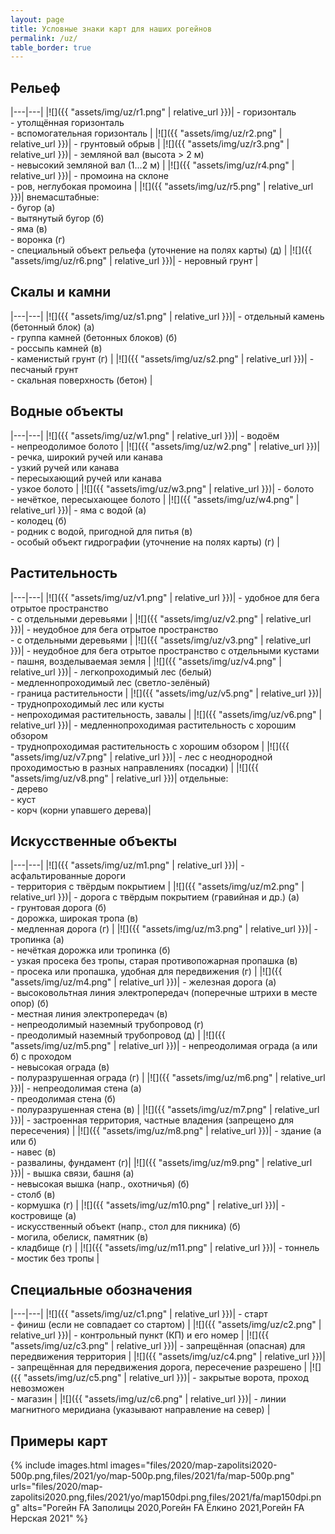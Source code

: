 ```yaml
---
layout: page
title: Условные знаки карт для наших рогейнов
permalink: /uz/
table_border: true
---
```


Рельеф
------

|---|---|
|![]({{ "assets/img/uz/r1.png" | relative_url }})| - горизонталь<br/>- утолщённая горизонталь<br/>- вспомогательная горизонталь |
|![]({{ "assets/img/uz/r2.png" | relative_url }})| - грунтовый обрыв |
|![]({{ "assets/img/uz/r3.png" | relative_url }})| - земляной вал (высота > 2 м)<br/>- невысокий земляной вал (1...2 м) |
|![]({{ "assets/img/uz/r4.png" | relative_url }})| - промоина на склоне<br/>- ров, неглубокая промоина |
|![]({{ "assets/img/uz/r5.png" | relative_url }})| внемасштабные:<br/>- бугор (а)<br/>- вытянутый бугор (б)<br/>- яма (в)<br/>- воронка (г)<br/>- специальный объект рельефа (уточнение на полях карты) (д) |
|![]({{ "assets/img/uz/r6.png" | relative_url }})| - неровный грунт |

Скалы и камни
-------------

|---|---|
|![]({{ "assets/img/uz/s1.png" | relative_url }})| - отдельный камень (бетонный блок) (а)<br/>- группа камней (бетонных блоков) (б)<br/>- россыпь камней (в)<br/>- каменистый грунт (г) |
|![]({{ "assets/img/uz/s2.png" | relative_url }})| - песчаный грунт<br/>- скальная поверхность (бетон) |

Водные объекты
--------------

|---|---|
|![]({{ "assets/img/uz/w1.png" | relative_url }})| - водоём<br/>- непреодолимое болото |
|![]({{ "assets/img/uz/w2.png" | relative_url }})| - речка, широкий ручей или канава<br/>- узкий ручей или канава<br/>- пересыхающий ручей или канава<br/>- узкое болото |
|![]({{ "assets/img/uz/w3.png" | relative_url }})| - болото<br/>- нечёткое, пересыхающее болото |
|![]({{ "assets/img/uz/w4.png" | relative_url }})| - яма с водой (а)<br/>- колодец (б)<br/>- родник с водой, пригодной для питья (в)<br/>- особый объект гидрографии (уточнение на полях карты) (г) |

Растительность
--------------

|---|---|
|![]({{ "assets/img/uz/v1.png" | relative_url }})| - удобное для бега отрытое пространство<br/>- с отдельными деревьями |
|![]({{ "assets/img/uz/v2.png" | relative_url }})| - неудобное для бега отрытое пространство<br/>- с отдельными деревьями |
|![]({{ "assets/img/uz/v3.png" | relative_url }})| - неудобное для бега отрытое пространство с отдельными кустами<br/>- пашня, возделываемая земля |
|![]({{ "assets/img/uz/v4.png" | relative_url }})| - легкопроходимый лес (белый)<br/>- медленнопроходимый лес (светло-зелёный)<br/> - граница растительности |
|![]({{ "assets/img/uz/v5.png" | relative_url }})| - труднопроходимый лес или кусты<br/>- непроходимая растительность, завалы |
|![]({{ "assets/img/uz/v6.png" | relative_url }})| - медленнопроходимая растительность с хорошим обзором<br/>- труднопроходимая растительность с хорошим обзором |
|![]({{ "assets/img/uz/v7.png" | relative_url }})| - лес с неоднородной проходимостью в разных направлениях (посадки) |
|![]({{ "assets/img/uz/v8.png" | relative_url }})| отдельные:<br/>- дерево<br/>- куст<br/>- корч (корни упавшего дерева)|

Искусственные объекты
---------------------

|---|---|
|![]({{ "assets/img/uz/m1.png" | relative_url }})| - асфальтированные дороги<br/>- территория с твёрдым покрытием |
|![]({{ "assets/img/uz/m2.png" | relative_url }})| - дорога с твёрдым покрытием (гравийная и др.) (а)<br/>- грунтовая дорога (б)<br/>- дорожка, широкая тропа (в)<br/>- медленная дорога (г) |
|![]({{ "assets/img/uz/m3.png" | relative_url }})| - тропинка (а)<br/>- нечёткая дорожка или тропинка (б)<br/>- узкая просека без тропы, старая противопожарная пропашка (в)<br/>- просека или пропашка, удобная для передвижения (г) |
|![]({{ "assets/img/uz/m4.png" | relative_url }})| - железная дорога (а)<br/>- высоковольтная линия электропередач (поперечные штрихи в месте опор) (б)<br/>- местная линия электропередач (в)<br/>- непреодолимый наземный трубопровод (г)<br/>- преодолимый наземный трубопровод (д) |
|![]({{ "assets/img/uz/m5.png" | relative_url }})| - непреодолимая ограда (а или б) с проходом<br/>- невысокая ограда (в)<br/>- полуразрушенная ограда (г) |
|![]({{ "assets/img/uz/m6.png" | relative_url }})| - непреодолимая стена (а)<br/>- преодолимая стена (б)<br/>- полуразрушенная стена (в) |
|![]({{ "assets/img/uz/m7.png" | relative_url }})| - застроенная территория, частные владения (запрещено для пересечения) |
|![]({{ "assets/img/uz/m8.png" | relative_url }})| - здание (а или б)<br/>- навес (в)<br/>- развалины, фундамент (г)|
|![]({{ "assets/img/uz/m9.png" | relative_url }})| - вышка связи, башня (а)<br/>- невысокая вышка (напр., охотничья) (б)<br/>- столб (в)<br/>- кормушка (г) |
|![]({{ "assets/img/uz/m10.png" | relative_url }})| - костровище (а)<br/>- искусственный объект (напр., стол для пикника) (б)<br/>- могила, обелиск, памятник (в)<br/>- кладбище (г) |
|![]({{ "assets/img/uz/m11.png" | relative_url }})| - тоннель<br/>- мостик без тропы |

Специальные обозначения
-----------------------

|---|---|
|![]({{ "assets/img/uz/c1.png" | relative_url }})| - старт<br/>- финиш (если не совпадает со стартом) |
|![]({{ "assets/img/uz/c2.png" | relative_url }})| - контрольный пункт (КП) и его номер |
|![]({{ "assets/img/uz/c3.png" | relative_url }})| - запрещённая (опасная) для передвижения территория |
|![]({{ "assets/img/uz/c4.png" | relative_url }})| - запрещённая для передвижения дорога, пересечение разрешено |
|![]({{ "assets/img/uz/c5.png" | relative_url }})| - закрытые ворота, проход невозможен<br/>- магазин |
|![]({{ "assets/img/uz/c6.png" | relative_url }})| - линии магнитного меридиана (указывают направление на север) |

Примеры карт
------------

{% include images.html
    images="files/2020/map-zapolitsi2020-500p.png,files/2021/yo/map-500p.png,files/2021/fa/map-500p.png"
    urls="files/2020/map-zapolitsi2020.png,files/2021/yo/map150dpi.png,files/2021/fa/map150dpi.png"
    alts="Рогейн FA Заполицы 2020,Рогейн FA Ёлкино 2021,Рогейн FA Нерская 2021" %}


